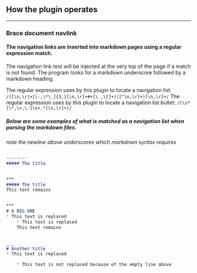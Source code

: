 ## How the plugin operates 

---
### Brace document navlink

#### The navigation links are inserted into markdown pages using a regular expression match.
The navigation link test will be injected at the very top of the page if a match is not found. The program looks for a markdown underscore followed by a markdown heading.  

The regular expression uses by this plugin to locate a navigation list: ```/([\n,\r]+[\-,\*\_]{3,}[\n,\r]+#+[\ ,\t]+)([^\n,\r]+)[\n,\r]+/```
The regular expression uses by this plugin to locate a navigation list bullet: ```/(\s*[\*,\+,\-]\s+.*[\n,\r]+)/```


##### Below are some examples of what is matched as a navigation list when parsing the markdown files. 
*note the newline above underscores which markdown syntax requires*

```markdown

--------
##### The title

```

```markdown

***
##### The title
This text remains
```

```markdown

***
# A BIG ONE
* This text is replaced
	* This text is replaced
	This text remains
```

```markdown

___
# Another title 
* This text is replaced

	* This text is not replaced because of the empty line above
```
